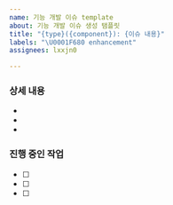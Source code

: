 ```yaml
---
name: 기능 개발 이슈 template
about: 기능 개발 이슈 생성 탬플릿
title: "{type}({component}): {이슈 내용}"
labels: "\U0001F680 enhancement"
assignees: lxxjn0

---
```


### 상세 내용

- 
- 
- 

### 진행 중인 작업

- [ ] 
- [ ] 
- [ ]
